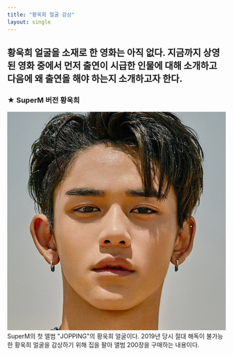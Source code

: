 ```yaml
---
title: "황욱희 얼굴 감상"
layout: single
---
```


황욱희 얼굴을 소재로 한 영화는 아직 없다. 지금까지 상영된 영화 중에서 먼저 출연이 시급한 인물에 대해 소개하고 다음에 왜 출연을 해야 하는지 소개하고자 한다.
---
### ★ SuperM 버전 황욱희
![Lucas](/assets/images/lucas.png)
SuperM의 첫 앨범 "JOPPING"의 황욱희 얼굴이다. 2019년 당시 절대 해독이 불가능한 황욱희 얼굴을 감상하기 위해 집을 팔아 앨범 200장을 구매하는 내용이다.
